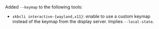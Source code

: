 Added `--keymap` to the following tools:
- `xkbcli interactive-{wayland,x11}`: enable to use a custom keymap instead of
  the keymap from the display server. Implies `--local-state`.
